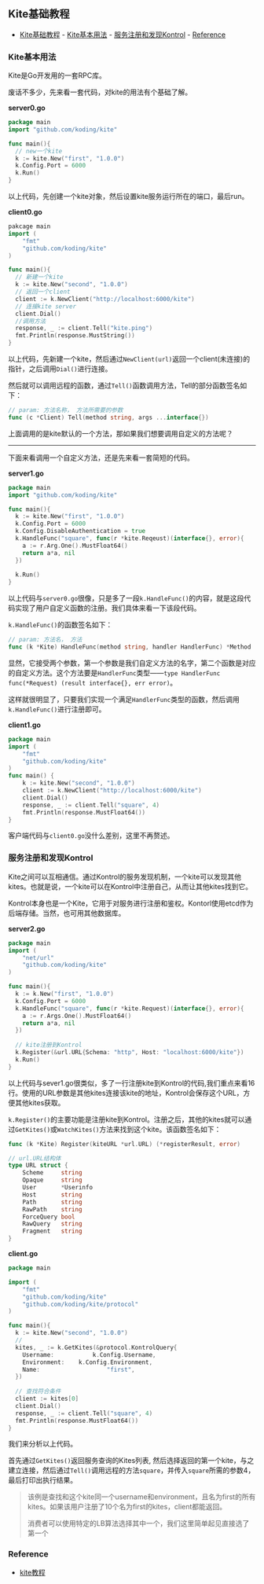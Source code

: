 ## Kite基础教程

- [Kite基础教程](#kite基础教程)
         - [Kite基本用法](#kite基本用法)
         - [服务注册和发现Kontrol](#服务注册和发现kontrol)
         - [Reference](#reference)

### Kite基本用法

Kite是Go开发用的一套RPC库。

废话不多少，先来看一套代码，对kite的用法有个基础了解。

**server0.go**

```go
package main
import "github.com/koding/kite"

func main(){
  // new一个kite
  k := kite.New("first", "1.0.0")
  k.Config.Port = 6000
  k.Run()
}
```

以上代码，先创建一个kite对象，然后设置kite服务运行所在的端口，最后run。

**client0.go**

```go
pakcage main
import (
    "fmt"
    "github.com/koding/kite"
)

func main(){
  // 新建一个kite
  k := kite.New("second", "1.0.0")
  // 返回一个client
  client := k.NewClient("http://localhost:6000/kite")
  // 连接kite server
  client.Dial()
  //调用方法
  response, _ := client.Tell("kite.ping")
  fmt.Println(response.MustString())
}
```

以上代码，先新建一个kite，然后通过`NewClient(url)`返回一个client(未连接)的指针，之后调用`Dial()`进行连接。

然后就可以调用远程的函数，通过`Tell()`函数调用方法，Tell的部分函数签名如下：

```go
// param: 方法名称， 方法所需要的参数
func (c *Client) Tell(method string, args ...interface{})
```

上面调用的是kite默认的一个方法，那如果我们想要调用自定义的方法呢？

---

下面来看调用一个自定义方法，还是先来看一套简短的代码。

**server1.go**

```go
package main
import "github.com/koding/kite"

func main(){
  k := kite.New("first", "1.0.0")
  k.Config.Port = 6000
  k.Config.DisableAuthentication = true
  k.HandleFunc("square", func(r *kite.Reqeust)(interface{}, error){
    a := r.Arg.One().MustFloat64()
    return a*a, nil
  })
  
  k.Run()
}
```

以上代码与`server0.go`很像，只是多了一段`k.HandleFunc()`的内容，就是这段代码实现了用户自定义函数的注册。我们具体来看一下该段代码。

`k.HandleFunc()`的函数签名如下：

```go
// param: 方法名， 方法
func (k *Kite) HandleFunc(method string, handler HandlerFunc) *Method
```

显然，它接受两个参数，第一个参数是我们自定义方法的名字，第二个函数是对应的自定义方法。这个方法要是`HandlerFunc`类型——`type HandlerFunc func(*Request) (result interface{}, err error)`。

这样就很明显了，只要我们实现一个满足`HandlerFunc`类型的函数，然后调用`k.HandleFunc()`进行注册即可。

**client1.go**

```go
package main
import (
    "fmt"
    "github.com/koding/kite"
)
func main() {
    k := kite.New("second", "1.0.0")
    client := k.NewClient("http://localhost:6000/kite")
    client.Dial()
    response, _ := client.Tell("square", 4)
    fmt.Println(response.MustFloat64())
}
```

客户端代码与`client0.go`没什么差别，这里不再赘述。

### 服务注册和发现Kontrol

Kite之间可以互相通信。通过Kontrol的服务发现机制，一个kite可以发现其他kites。也就是说，一个kite可以在Kontrol中注册自己，从而让其他kites找到它。

Kontrol本身也是一个Kite，它用于对服务进行注册和鉴权。Kontorl使用etcd作为后端存储。当然，也可用其他数据库。

**server2.go**

```go
package main
import (
    "net/url"
    "github.com/koding/kite"
)

func main(){
  k := k.New("first", "1.0.0")
  k.Config.Port = 6000
  k.HandleFunc("square", func(r *kite.Request)(interface{}, error){
    a := r.Args.One().MustFloat64()
    return a*a, nil
  })
  
  // kite注册到Kontrol
  k.Register(&url.URL{Schema: "http", Host: "localhost:6000/kite"})
  k.Run()
}
```

以上代码与sever1.go很类似，多了一行注册kite到Kontrol的代码,我们重点来看16行。使用的URL参数是其他kites连接该kite的地址，Kontrol会保存这个URL，方便其他kites获取。

`k.Register()`的主要功能是注册kite到Kontrol。注册之后，其他的kites就可以通过`GetKites()`或`WatchKites()`方法来找到这个kite。该函数签名如下：

```go
func (k *Kite) Register(kiteURL *url.URL) (*registerResult, error)

// url.URL结构体
type URL struct {
	Scheme     string
	Opaque     string    
	User       *Userinfo 
	Host       string    
	Path       string    
	RawPath    string    
	ForceQuery bool      
	RawQuery   string    
	Fragment   string    
}
```

**client.go**

```go
package main

import (
    "fmt"
    "github.com/koding/kite"
    "github.com/koding/kite/protocol"
)

func main(){
  k := kite.New("second", "1.0.0")
  //
  kites, _ := k.GetKites(&protocol.KontrolQuery{
    Username:			k.Config.Username,
    Environment:	k.Config.Environment,
    Name:					"first",
  })
  
  // 查找符合条件
  client := kites[0]
  client.Dial()
  response, _ := client.Tell("square", 4)
  fmt.Println(response.MustFloat64())
}
```

我们来分析以上代码。

首先通过`GetKites()`返回服务查询的Kites列表, 然后选择返回的第一个kite，与之建立连接，然后通过`Tell()`调用远程的方法`square`，并传入`square`所需的参数4，最后打印出执行结果。

> 该例是查找和这个kite同一个username和environment，且名为first的所有kites。如果该用户注册了10个名为first的kites，client都能返回。
>
> 消费者可以使用特定的LB算法选择其中一个，我们这里简单起见直接选了第一个

### Reference

- [kite教程](https://www.cnblogs.com/chenny7/p/6846925.html)





